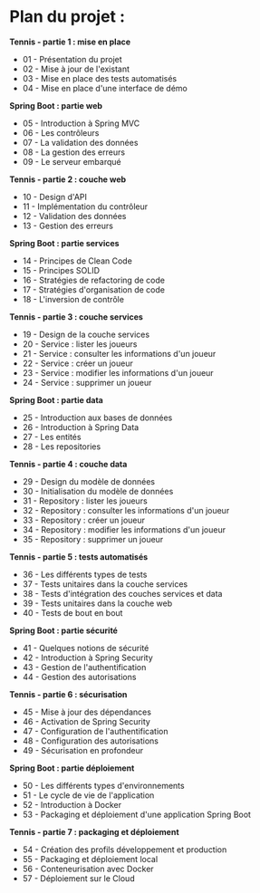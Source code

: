 # Plan du projet :

**Tennis - partie 1 : mise en place**
- 01 - Présentation du projet
- 02 - Mise à jour de l'existant
- 03 - Mise en place des tests automatisés
- 04 - Mise en place d'une interface de démo

**Spring Boot : partie web**
- 05 - Introduction à Spring MVC
- 06 - Les contrôleurs
- 07 - La validation des données
- 08 - La gestion des erreurs
- 09 - Le serveur embarqué

**Tennis - partie 2 : couche web**
- 10 - Design d'API
- 11 - Implémentation du contrôleur
- 12 - Validation des données
- 13 - Gestion des erreurs

**Spring Boot : partie services**
- 14 - Principes de Clean Code
- 15 - Principes SOLID
- 16 - Stratégies de refactoring de code
- 17 - Stratégies d'organisation de code
- 18 - L'inversion de contrôle

**Tennis - partie 3 : couche services**
- 19 - Design de la couche services
- 20 - Service : lister les joueurs
- 21 - Service : consulter les informations d'un joueur
- 22 - Service : créer un joueur
- 23 - Service : modifier les informations d'un joueur
- 24 - Service : supprimer un joueur

**Spring Boot : partie data**
- 25 - Introduction aux bases de données
- 26 - Introduction à Spring Data
- 27 - Les entités
- 28 - Les repositories

**Tennis - partie 4 : couche data**
- 29 - Design du modèle de données
- 30 - Initialisation du modèle de données
- 31 - Repository : lister les joueurs
- 32 - Repository : consulter les informations d'un joueur
- 33 - Repository : créer un joueur
- 34 - Repository : modifier les informations d'un joueur
- 35 - Repository : supprimer un joueur

**Tennis - partie 5 : tests automatisés**
- 36 - Les différents types de tests
- 37 - Tests unitaires dans la couche services
- 38 - Tests d'intégration des couches services et data
- 39 - Tests unitaires dans la couche web
- 40 - Tests de bout en bout

**Spring Boot : partie sécurité**
- 41 - Quelques notions de sécurité
- 42 - Introduction à Spring Security
- 43 - Gestion de l'authentification
- 44 - Gestion des autorisations

**Tennis - partie 6 : sécurisation**
- 45 - Mise à jour des dépendances
- 46 - Activation de Spring Security
- 47 - Configuration de l'authentification
- 48 - Configuration des autorisations
- 49 - Sécurisation en profondeur

**Spring Boot : partie déploiement**
- 50 - Les différents types d'environnements
- 51 - Le cycle de vie de l'application
- 52 - Introduction à Docker
- 53 - Packaging et déploiement d'une application Spring Boot

**Tennis - partie 7 : packaging et déploiement**
- 54 - Création des profils développement et production
- 55 - Packaging et déploiement local
- 56 - Conteneurisation avec Docker
- 57 - Déploiement sur le Cloud

